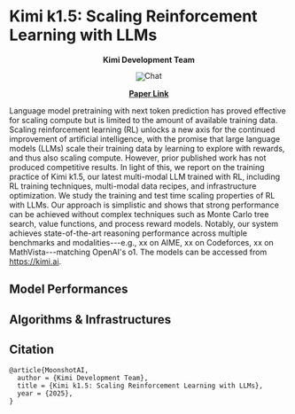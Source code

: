 # Kimi k1.5: Scaling Reinforcement Learning with LLMs

<p align="center">
  <b>Kimi Development Team</b></a>
</p>

<div align="center" style="line-height: 1;">
  <a href="https://kimi.ai/" target="_blank" style="margin: 2px;">
    <img alt="Chat" src="https://img.shields.io/badge/%F0%9F%A4%96-Kimi_k1.5-blue" style="display: inline-block; vertical-align: middle;"/>
  </a>
</div>


<p align="center">
  <a href="k1_5.pdf"><b>Paper Link</b></a>
</p>

Language model pretraining with next token prediction has proved effective for scaling compute but is limited to the amount of available training data. Scaling reinforcement learning (RL) unlocks a new axis for the continued improvement of artificial intelligence, with the promise that large language models (LLMs) scale their training data by learning to explore with rewards, and thus also scaling compute. However, prior published work has not produced competitive results. In light of this, we report on the training practice of Kimi k1.5, our latest multi-modal LLM trained with RL, including RL training techniques, multi-modal data recipes, and infrastructure optimization. We study the training and test time scaling properties of RL with LLMs. Our approach is simplistic and shows that strong performance can be achieved without complex techniques such as Monte Carlo tree search, value functions, and process reward models. Notably, our system achieves state-of-the-art reasoning performance across multiple benchmarks and modalities---e.g., xx on AIME, xx on Codeforces, xx on MathVista---matching OpenAI's o1. The models can be accessed from https://kimi.ai.

## Model Performances


## Algorithms & Infrastructures


## Citation

```
@article{MoonshotAI,
  author = {Kimi Development Team},
  title = {Kimi k1.5: Scaling Reinforcement Learning with LLMs},
  year = {2025},
}
```
